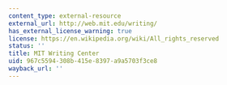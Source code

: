 ```yaml
---
content_type: external-resource
external_url: http://web.mit.edu/writing/
has_external_license_warning: true
license: https://en.wikipedia.org/wiki/All_rights_reserved
status: ''
title: MIT Writing Center
uid: 967c5594-308b-415e-8397-a9a5703f3ce8
wayback_url: ''
---
```

